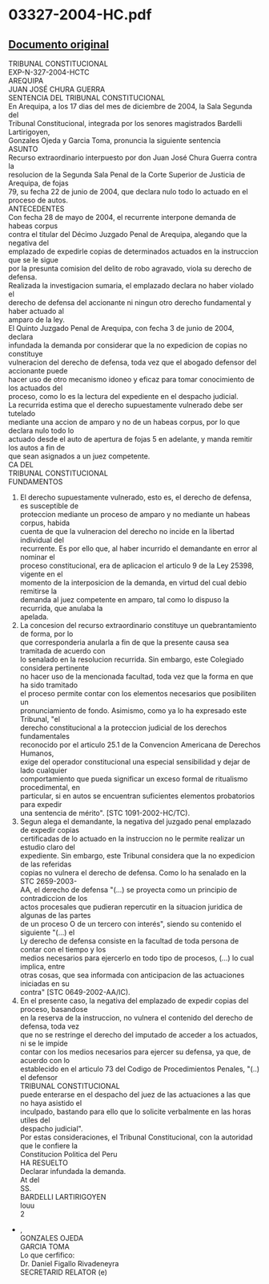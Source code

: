 
03327-2004-HC.pdf
=================
  
[Documento original](https://tc.gob.pe/jurisprudencia/2005/03327-2004-HC.pdf)  
---  
TRIBUNAL CONSTITUCIONAL  
EXP-N-327-2004-HCTC  
AREQUIPA  
JUAN JOSÉ CHURA GUERRA  
SENTENCIA DEL TRIBUNAL CONSTITUCIONAL  
En Arequipa, a los 17 dias del mes de diciembre de 2004, la Sala Segunda del  
Tribunal Constitucional, integrada por los senores magistrados Bardelli Lartirigoyen,  
Gonzales Ojeda y Garcia Toma, pronuncia la siguiente sentencia  
ASUNTO  
Recurso extraordinario interpuesto por don Juan José Chura Guerra contra la  
resolucion de la Segunda Sala Penal de la Corte Superior de Justicia de Arequipa, de fojas  
79, su fecha 22 de junio de 2004, que declara nulo todo lo actuado en el proceso de autos.  
ANTECEDENTES  
Con fecha 28 de mayo de 2004, el recurrente interpone demanda de habeas corpus  
contra el titular del Décimo Juzgado Penal de Arequipa, alegando que la negativa del  
emplazado de expedirle copias de determinados actuados en la instruccion que se le sigue  
por la presunta comision del delito de robo agravado, viola su derecho de defensa.  
Realizada la investigacion sumaria, el emplazado declara no haber violado el  
derecho de defensa del accionante ni ningun otro derecho fundamental y haber actuado al  
amparo de la ley.  
El Quinto Juzgado Penal de Arequipa, con fecha 3 de junio de 2004, declara  
infundada la demanda por considerar que la no expedicion de copias no constituye  
vulneracion del derecho de defensa, toda vez que el abogado defensor del accionante puede  
hacer uso de otro mecanismo idoneo y eficaz para tomar conocimiento de los actuados del  
proceso, como lo es la lectura del expediente en el despacho judicial.  
La recurrida estima que el derecho supuestamente vulnerado debe ser tutelado  
mediante una accion de amparo y no de un habeas corpus, por lo que declara nulo todo lo  
actuado desde el auto de apertura de fojas 5 en adelante, y manda remitir los autos a fin de  
que sean asignados a un juez competente.  
CA DEL  
TRIBUNAL CONSTITUCIONAL  
FUNDAMENTOS  
1. El derecho supuestamente vulnerado, esto es, el derecho de defensa, es susceptible de  
proteccion mediante un proceso de amparo y no mediante un habeas corpus, habida  
cuenta de que la vulneracion del derecho no incide en la libertad individual del  
recurrente. Es por ello que, al haber incurrido el demandante en error al nominar el  
proceso constitucional, era de aplicacion el articulo 9 de la Ley 25398, vigente en el  
momento de la interposicion de la demanda, en virtud del cual debio remitirse la  
demanda al juez competente en amparo, tal como lo dispuso la recurrida, que anulaba la  
apelada.  
2. La concesion del recurso extraordinario constituye un quebrantamiento de forma, por lo  
que corresponderia anularla a fin de que la presente causa sea tramitada de acuerdo con  
lo senalado en la resolucion recurrida. Sin embargo, este Colegiado considera pertinente  
no hacer uso de la mencionada facultad, toda vez que la forma en que ha sido tramitado  
el proceso permite contar con los elementos necesarios que posibiliten un  
pronunciamiento de fondo. Asimismo, como ya lo ha expresado este Tribunal, "el  
derecho constitucional a la proteccion judicial de los derechos fundamentales  
reconocido por el articulo 25.1 de la Convencion Americana de Derechos Humanos,  
exige del operador constitucional una especial sensibilidad y dejar de lado cualquier  
comportamiento que pueda significar un exceso formal de ritualismo procedimental, en  
particular, si en autos se encuentran suficientes elementos probatorios para expedir  
una sentencia de mérito". [STC 1091-2002-HC/TC).  
3. Segun alega el demandante, la negativa del juzgado penal emplazado de expedir copias  
certificadas de lo actuado en la instruccion no le permite realizar un estudio claro del  
expediente. Sin embargo, este Tribunal considera que la no expedicion de las referidas  
copias no vulnera el derecho de defensa. Como lo ha senalado en la STC 2659-2003-  
AA, el derecho de defensa "(...) se proyecta como un principio de contradiccion de los  
actos procesales que pudieran repercutir en la situacion juridica de algunas de las partes  
de un proceso O de un tercero con interés", siendo su contenido el siguiente "(...) el  
Ly derecho de defensa consiste en la facultad de toda persona de contar con el tiempo y los  
medios necesarios para ejercerlo en todo tipo de procesos, (...) lo cual implica, entre  
otras cosas, que sea informada con anticipacion de las actuaciones iniciadas en su  
contra" [STC 0649-2002-AA/IC).  
4. En el presente caso, la negativa del emplazado de expedir copias del proceso, basandose  
en la reserva de la instruccion, no vulnera el contenido del derecho de defensa, toda vez  
que no se restringe el derecho del imputado de acceder a los actuados, ni se le impide  
contar con los medios necesarios para ejercer su defensa, ya que, de acuerdo con lo  
establecido en el articulo 73 del Codigo de Procedimientos Penales, "(..) el defensor  
TRIBUNAL CONSTITUCIONAL  
puede enterarse en el despacho del juez de las actuaciones a las que no haya asistido el  
inculpado, bastando para ello que lo solicite verbalmente en las horas utiles del  
despacho judicial".  
Por estas consideraciones, el Tribunal Constitucional, con la autoridad que le confiere la  
Constitucion Politica del Peru  
HA RESUELTO  
Declarar infundada la demanda.  
At del  
SS.  
BARDELLI LARTIRIGOYEN  
louu  
2  
- ,  
GONZALES OJEDA  
GARCIA TOMA  
Lo que cerfifico:  
Dr. Daniel Figallo Rivadeneyra  
SECRETARID RELATOR (e)